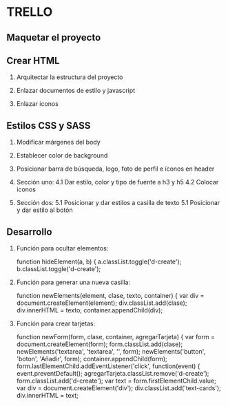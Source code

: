 # TRELLO


## Maquetar el proyecto

## Crear HTML

1. Arquitectar la estructura del proyecto

2. Enlazar documentos de estilo y javascript

3. Enlazar iconos


## Estilos CSS y SASS

1. Modificar márgenes del body

2. Establecer color de background

3. Posicionar barra de búsqueda, logo, foto de perfil e íconos en header

4. Sección uno:
    4.1 Dar estilo, color y tipo de fuente a h3 y h5
    4.2 Colocar iconos

5. Sección dos:
    5.1 Posicionar y dar estilos a casilla de texto
    5.1 Posicionar y dar estilo al botón
    
    
## Desarrollo

1. Función para ocultar elementos:

    function hideElement(a, b) { 
		 a.classList.toggle('d-create');
		 b.classList.toggle('d-create');

2. Función para generar una nueva casilla:

    function newElements(element, clase, texto, container) { 
		 var div = document.createElement(element); 
		 div.classList.add(clase); 
		 div.innerHTML = texto; 
		 container.appendChild(div); 


3. Función para crear tarjetas:

    function newForm(form, clase, container, agregarTarjeta) { 
		 var form = document.createElement(form); 
		 form.classList.add(clase);
		 newElements('textarea', 'textarea', '', form); 
		 newElements('button', 'boton', 'Añadir', form); 
		 container.appendChild(form); 
     form.lastElementChild.addEventListener('click', function(event) { 
       event.preventDefault(); 
			 agregarTarjeta.classList.remove('d-create'); 
			 form.classList.add('d-create');
			 var text = form.firstElementChild.value;
			 var div = document.createElement('div'); 
			 div.classList.add('text-cards'); 
       div.innerHTML = text; 